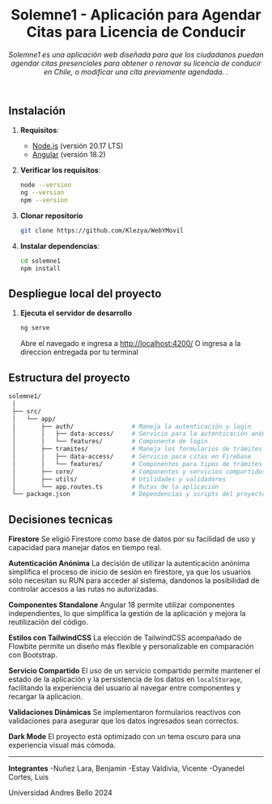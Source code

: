 <header>

# Solemne1 - Aplicación para Agendar Citas para Licencia de Conducir

_Solemne1 es una aplicación web diseñada para que los ciudadanos puedan agendar citas presenciales para obtener o renovar su licencia de conducir en Chile, o modificar una cita previamente agendada. ._

</header>

## Instalación

1. **Requisitos**:
   - [Node.js](https://nodejs.org/en/download/package-manager) (versión 20.17 LTS)
   - [Angular](https://angular.dev/installation) (versión 18.2)

2. **Verificar los requisitos**:
   ```bash
   node --version
   ng --version
   npm --version
   ```

3. **Clonar repositorio**
   ```bash
   git clone https://github.com/Klezya/WebYMovil
   ```

4. **Instalar dependencias**:
   ```bash
   cd solemne1
   npm install
   ```

## Despliegue local del proyecto

1. **Ejecuta el servidor de desarrollo**
    ```bash
    ng serve
    ```
    Abre el navegado e ingresa a [http://localhost:4200/](http://localhost:4200/)
    O ingresa a la direccion entregada por tu terminal

## Estructura del proyecto
   ```bash
   solemne1/
    │
    ├── src/
    │   └── app/
    │       ├── auth/                # Maneja la autenticación y login
    │       │   ├── data-access/     # Servicio para la autenticación anónima
    │       │   └── features/        # Componente de login
    │       ├── tramites/            # Maneja los formularios de trámites
    │       │   ├── data-access/     # Servicio para citas en Firebase
    │       │   └── features/        # Componentes para tipos de trámites
    │       ├── core/                # Componentes y servicios compartidos
    │       ├── utils/               # Utilidades y validadores
    │       └── app.routes.ts        # Rutas de la aplicación
    └── package.json                 # Dependencias y scripts del proyecto
   ```

## Decisiones tecnicas

**Firestore** 
Se eligió Firestore como base de datos por su facilidad de uso y capacidad para manejar datos en tiempo real.

**Autenticación Anónima**
La decisión de utilizar la autenticación anónima simplifica el proceso de inicio de sesión en firestore, ya que los usuarios solo necesitan su RUN para acceder al sistema, dandonos la posibilidad de controlar accesos a las rutas no autorizadas.

**Componentes Standalone**
Angular 18 permite utilizar componentes independientes, lo que simplifica la gestión de la aplicación y mejora la reutilización del código.

**Estilos con TailwindCSS** 
La elección de TailwindCSS acompañado de Flowbite permite un diseño más flexible y personalizable en comparación con Bootstrap.

**Servicio Compartido** 
El uso de un servicio compartido permite mantener el estado de la aplicación y la persistencia de los datos en ```localStorage```, facilitando la experiencia del usuario al navegar entre componentes y recargar la aplicacion.

**Validaciones Dinámicas**
Se implementaron formularios reactivos con validaciones para asegurar que los datos ingresados sean correctos.

**Dark Mode**
El proyecto está optimizado con un tema oscuro para una experiencia visual más cómoda.

<footer>

---

**Integrantes**
-Nuñez Lara, Benjamin
-Estay Valdivia, Vicente
-Oyanedel Cortes, Luis

Universidad Andres Bello 2024

</footes>